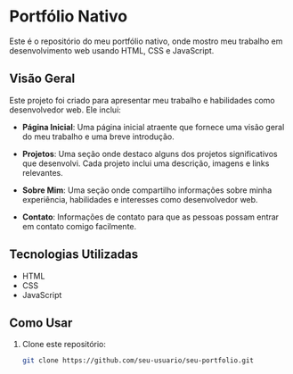 # Portfólio Nativo

Este é o repositório do meu portfólio nativo, onde mostro meu trabalho em desenvolvimento web usando HTML, CSS e JavaScript.

## Visão Geral

Este projeto foi criado para apresentar meu trabalho e habilidades como desenvolvedor web. Ele inclui:

- **Página Inicial**: Uma página inicial atraente que fornece uma visão geral do meu trabalho e uma breve introdução.

- **Projetos**: Uma seção onde destaco alguns dos projetos significativos que desenvolvi. Cada projeto inclui uma descrição, imagens e links relevantes.

- **Sobre Mim**: Uma seção onde compartilho informações sobre minha experiência, habilidades e interesses como desenvolvedor web.

- **Contato**: Informações de contato para que as pessoas possam entrar em contato comigo facilmente.

## Tecnologias Utilizadas

- HTML
- CSS
- JavaScript

## Como Usar

1. Clone este repositório:

   ```bash
   git clone https://github.com/seu-usuario/seu-portfolio.git
